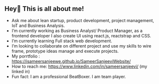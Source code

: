 ## Hey👋 This is all about me!

-  Ask me about lean startup, product development, project management, IoT and Business Analysis.
-  I’m currently working as Business Analyst/ Product Manager, as a frontend developer I also create UI using react.js, reactstrap and CSS.
-  I’m currently learning Full stack web development.
-  I’m looking to collaborate on different project and use my skills to wire frame, prototype ideas manage and execute projects.
-  My porrtfolio : https://isameersanjeewe.github.io/SameerSanjeeviWebsite/ 
-  How to reach me: https://www.linkedin.com/in/sameersanjeevi/ (my linked in)
-  Fun fact: I am a professional BeatBoxer. I am team player.

